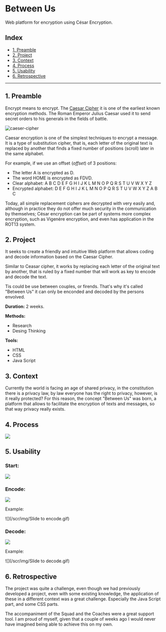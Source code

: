 # Between Us
<p>Web platform for encryption using César Encryption.</p>

## Index

* [1. Preamble](#1-preamble)
* [2. Project](#2-project)
* [3. Context](#3-context)
* [4. Process](#4-process)
* [5. Usability](#5-usability)
* [6. Retrospective](#6-retrospective)

***

## 1. Preamble

Encrypt means to encrypt. The [Caesar Cipher](https://en.wikipedia.org/wiki/Caesar_cipher)
it is one of the earliest known encryption methods. The Roman Emperor Julius Caesar used it to send secret orders to his generals in the fields of battle.

![caeser-cipher](https://upload.wikimedia.org/wikipedia/commons/thumb/2/2b/Caesar3.svg/2000px-Caesar3.svg.png)

Caesar encryption is one of the simplest techniques to encrypt a message. It is a type of substitution cipher, that is, each letter of the original text is replaced by another that finds a fixed number of positions (scroll) later in the same alphabet.

For example, if we use an offset (_offset_) of 3 positions:

* The letter A is encrypted as D.
* The word HOME is encrypted as FDVD.
* Clear alphabet: A B C D E F G H I J K L M N O P Q R S T U V W X Y Z
* Encrypted alphabet: D E F G H I J K L M N O P Q R S T U V W X Y Z A B C

Today, all simple replacement ciphers are decrypted with very easily and, although in practice they do not offer much security in the communication by themselves; César encryption can be part of systems more complex encryption, such as Vigenère encryption, and even has application in the ROT13 system.

## 2. Project

It seeks to create a friendly and intuitive Web platform that allows coding and decode information based on the Caesar Cipher.

Similar to Ceasar cipher, it works by replacing each letter of the original text by another, that is ruled by a fixed number that will work as key to encode and decode the text.

Tis could be use between couples, or firends. That's why it's called "Between Us" it can only be enconded and decoded by the persons envolved.

**Duration:** 2 weeks.

**Methods:** 

* Research
* Desing Thinking

**Tools:** 
* HTML
* CSS
* Java Script

## 3. Context

Currently the world is facing an age of shared privacy, in the constitution there is a privacy law, by law everyone has the right to privacy, however, is it really protected? 
For this reason, the concept "Between Us" was born, a platform that allows to facilitate the encryption of texts and messages, so that way privacy really exists.

## 4. Process

![](/scr/img/0.png) 

## 5. Usability

### Start:

![](/scr/img/Slide1.JPG) 

### Encode:

![](/scr/img/Slide2.JPG) 

Example:

![](/scr/img/Slide to encode.gif)
### Decode:

![](/scr/img/Slide3.JPG) 

Example:

![](/scr/img/Slide to decode.gif)

## 6. Retrospective

The project was quite a challenge, even though we had previously developed a project, even with some existing knowledge, the application of these in a different context was a great challenge. Especially the Java Script part, and some CSS parts.

The accompaniment of the Squad and the Coaches were a great support tool. I am proud of myself, given that a couple of weeks ago I would never have imagined being able to achieve this on my own.
